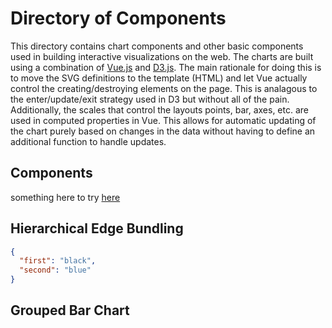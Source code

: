 # Directory of Components

This directory contains chart components and other basic components used in building interactive visualizations on the
web. The charts are built using a combination of [Vue.js](https://vuejs.org/v2/guide/) and [D3.js](https://d3js.org/).
The main rationale for doing this is to move the SVG definitions to the template (HTML) and let Vue actually control the
creating/destroying elements on the page. This is analagous to the enter/update/exit strategy used in D3 but without all
of the pain. Additionally, the scales that control the layouts points, bar, axes, etc. are used in computed properties
in Vue. This allows for automatic updating of the chart purely based on changes in the data without having to define an
additional function to handle updates.

## Components

something here to try [here](components.md)

## Hierarchical Edge Bundling

```json
{
  "first": "black",
  "second": "blue"
}
```

<base-legend v-bind:legend-data="{'first': 'black', 'second': 'blue'}"></base-legend>

## Grouped Bar Chart